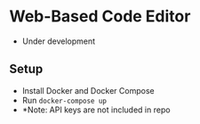 # Web-Based Code Editor
- Under development

## Setup
- Install Docker and Docker Compose
- Run `docker-compose up`
- *Note: API keys are not included in repo